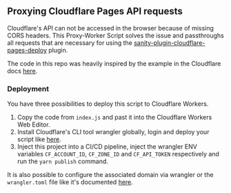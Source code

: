 ## Proxying Cloudflare Pages API requests

Cloudflare's API can not be accessed in the browser because of missing CORS headers. This Proxy-Worker Script solves the issue and passthroughs all requests that are necessary for using the [sanity-plugin-cloudflare-pages-deploy](https://github.com/estallio/sanity-plugin-cloudflare-pages-deploy) plugin.

The code in this repo was heavily inspired by the example in the Cloudflare docs [here](https://developers.cloudflare.com/workers/examples/cors-header-proxy).

### Deployment
You have three possibilities to deploy this script to Cloudflare Workers.
1. Copy the code from `index.js` and past it into the Cloudflare Workers Web Editor.
2. Install Cloudflare's CLI tool wrangler globally, login and deploy your script like [here](https://developers.cloudflare.com/workers/get-started/guide).
3. Inject this project into a CI/CD pipeline, inject the wrangler ENV variables `CF_ACCOUNT_ID`, `CF_ZONE_ID` and `CF_API_TOKEN` respectively and run the `yarn publish` command.

It is also possible to configure the associated domain via wrangler or the `wrangler.toml` file like it's documented [here](https://developers.cloudflare.com/workers/get-started/guide#optional-configure-for-deploying-to-a-registered-domain).
